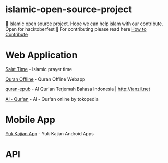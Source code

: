 # islamic-open-source-project
:sunrise_over_mountains: Islamic open source project. Hope we can help islam with our contribute. Open for hacktoberfest :muscle: 
For contributing please read here <a href="https://github.com/hendradem/islamic-open-source-project/blob/main/CONTRIBUTING">How to Contribute</a>



# Web Application
<a href="https://github.com/widatama/salat-time">Salat Time</a> - Islamic prayer time 

<a href="https://github.com/mazipan-quran-offline">Quran Offline</a> - Quran Offline Webapp

<a href="https://github.com/rizaumami/quran-epub">quran-epub</a> - Al Qur'an Terjemah Bahasa Indonesia | http://tanzil.net

<a href="https://www.tokopedia.com/s/quran">Al - Qur'an</a> - Al - Qur'an online by tokopedia



# Mobile App
<a href="https://github.com/mazipan-quran-offline">Yuk Kajian App</a> - Yuk Kajian Android Apps




# API
  


